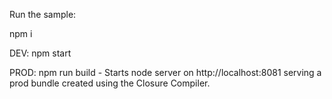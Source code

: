 Run the sample:

npm i

DEV:  npm start

PROD: npm run build - Starts node server on http://localhost:8081 serving a prod bundle created using the Closure Compiler.
